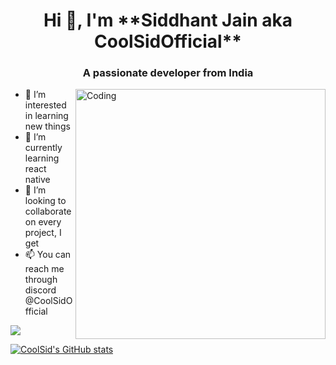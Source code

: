 <h1 align="center">Hi 👋, I'm **Siddhant Jain aka CoolSidOfficial** </h1>
<h3 align="center">A passionate developer  from India</h3>
<img align="right" alt="Coding" width="400" src="https://cdn.dribbble.com/users/1162077/screenshots/3848914/programmer.gif">













- 👀 I’m interested in learning new things
- 🌱 I’m currently learning react native
- 💞️ I’m looking to collaborate on  every project, I get 
- 📫 You can reach me through discord @CoolSidOfficial 
<img src="https://github-readme-stats.vercel.app/api/top-langs?username=CoolSidOfficial"/>


[![CoolSid's GitHub stats](https://github-readme-stats.vercel.app/api?username=CoolSidofficial
)](https://github.com/CoolSidOfficial/github-readme-stats)




